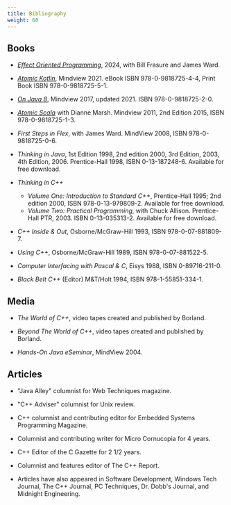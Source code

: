 ```yaml
---
title: Bibliography
weight: 60
---
```


## Books

- *[Effect Oriented Programming](https://effectorientedprogramming.com/)*,  2024, with Bill Frasure and James Ward.

- *[Atomic Kotlin](https://www.AtomicKotlin.com)*, Mindview 2021. eBook ISBN 978-0-9818725-4-4, Print Book ISBN 978-0-9818725-5-1.

- *[On Java 8](https://www.OnJava8.com)*, Mindview 2017, updated 2021. ISBN 978-0-9818725-2-0.

- *[Atomic Scala](https://www.AtomicScala.com)* with Dianne Marsh.
  Mindview 2011, 2nd Edition 2015, ISBN 978-0-9818725-1-3.

- *First Steps in Flex*, with James Ward. MindView 2008, ISBN 978-0-9818725-0-6.

- *Thinking in Java*, 1st Edition 1998, 2nd edition 2000, 3rd Edition, 2003,
  4th Edition, 2006. Prentice-Hall 1998, ISBN 0-13-187248-6.
  Available for free download.

- *Thinking in C++*
  - *Volume One: Introduction to Standard C++*, Prentice-Hall 1995; 2nd edition 2000, ISBN 978-0-13-979809-2. Available for free download.
  - *Volume Two: Practical Programming*, with Chuck Allison. Prentice-Hall PTR, 2003. ISBN 0-13-035313-2. Available for free download.

- *C++ Inside & Out*, Osborne/McGraw-Hill 1993, ISBN 978-0-07-881809-7.

- *Using C++*, Osborne/McGraw-Hill 1989, ISBN 978-0-07-881522-5.

- *Computer Interfacing with Pascal & C*, Eisys 1988, ISBN 0-89716-211-0.

- *Black Belt C++* (Editor) M&T/Holt 1994, ISBN 978-1-55851-334-1.

## Media

- *The World of C++*, video tapes created and published by Borland.

- *Beyond The World of C++*, video tapes created and published by Borland.

- *Hands-On Java eSeminar*, MindView 2004.

## Articles

- "Java Alley" columnist for Web Techniques magazine.

- "C++ Adviser" columnist for Unix review.

- C++ columnist and contributing editor for Embedded Systems Programming Magazine.

- Columnist and contributing writer for Micro Cornucopia for 4 years.

- C++ Editor of the C Gazette for 2 1/2 years.

- Columnist and features editor of The C++ Report.

- Articles have also appeared in Software Development, Windows Tech Journal, The
  C++ Journal, PC Techniques, Dr. Dobb's Journal, and Midnight Engineering.
